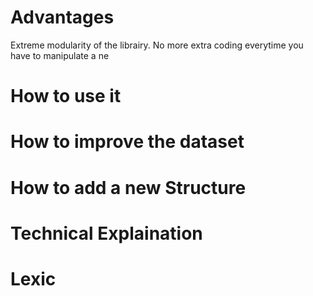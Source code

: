 # Advantages

Extreme modularity of the librairy. No more extra coding everytime you have to manipulate a ne

# How to use it



# How to improve the dataset



# How to add a new Structure



# Technical Explaination


# Lexic
